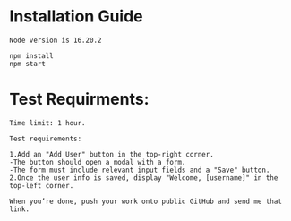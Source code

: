 # Installation Guide
```
Node version is 16.20.2
```

```
npm install
npm start
```


# Test Requirments:

```
Time limit: 1 hour.
```

```
Test requirements:

1.Add an "Add User" button in the top-right corner.
-The button should open a modal with a form.
-The form must include relevant input fields and a "Save" button.
2.Once the user info is saved, display "Welcome, [username]" in the top-left corner.

When you’re done, push your work onto public GitHub and send me that link.

```